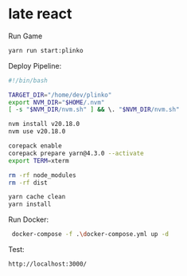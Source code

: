 # late react

Run Game

```bash
yarn run start:plinko
```
Deploy Pipeline:

```bash
#!/bin/bash

TARGET_DIR="/home/dev/plinko"
export NVM_DIR="$HOME/.nvm"
[ -s "$NVM_DIR/nvm.sh" ] && \. "$NVM_DIR/nvm.sh"

nvm install v20.18.0
nvm use v20.18.0

corepack enable
corepack prepare yarn@4.3.0 --activate
export TERM=xterm

rm -rf node_modules
rm -rf dist

yarn cache clean
yarn install
```

Run Docker:

```bash
 docker-compose -f .\docker-compose.yml up -d
```
Test:

```bash
http://localhost:3000/
```
